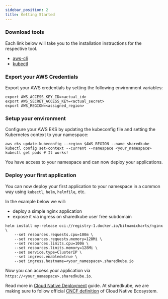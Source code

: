 ```yaml
---
sidebar_position: 2
title: Getting Started
---
```


### Download tools

Each link below will take you to the installation instructions for the respective tool.

- [aws-cli](https://docs.aws.amazon.com/cli/latest/userguide/getting-started-install.html)
- [kubectl](https://kubernetes.io/docs/tasks/tools/#kubectl)

### Export your AWS Credentials

Export your AWS credentials by setting the following environment variables:

```shell
export AWS_ACCESS_KEY_ID=<actual_id>
export AWS_SECRET_ACCESS_KEY=<actual_secret>
export AWS_REGION=<assigned_region>
```

### Setup your environment
Configure your AWS EKS by updating the kubeconfig file and setting the Kubernetes
context to your namespace:

```shell
aws eks update-kubeconfig --region $AWS_REGION --name sharedkube
kubectl config set-context --current --namespace <your_namespace>
kubectl get pods # It works!
```

You have access to your namespace and can now deploy your applications.

### Deploy your first application
You can now deploy your first application to your namespace in a common way using
`kubectl`, `helm`, `helmfile`, etc.

In the example below we will:
- deploy a simple nginx application
- expose it via ingress on sharedkube user free subdomain

```shell
helm install my-release oci://registry-1.docker.io/bitnamicharts/nginx \
    --set resources.requests.cpu=100m \
    --set resources.requests.memory=128Mi \
    --set resources.limits.cpu=100m \
    --set resources.limits.memory=128Mi \
    --set service.type=ClusterIP \
    --set ingress.enabled=true \
    --set ingress.hostname=<your_namespace>.sharedkube.io
```

Now you can access your application via `https://<your_namespace>.sharedkube.io`.

Read more in [Cloud Native Deployment](./cloud-native-ecosystem/cloud-native-deployment) guide.
At sharedkube, we are making sure to follow official 
[CNCF definition](https://github.com/cncf/toc/blob/main/DEFINITION.md) of Cloud Native Ecosystem.
